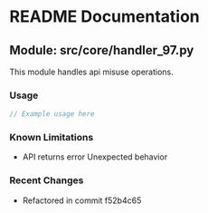 # README Documentation

## Module: src/core/handler_97.py

This module handles api misuse operations.

### Usage

```java
// Example usage here
```

### Known Limitations

- API returns error Unexpected behavior

### Recent Changes

- Refactored in commit f52b4c65
